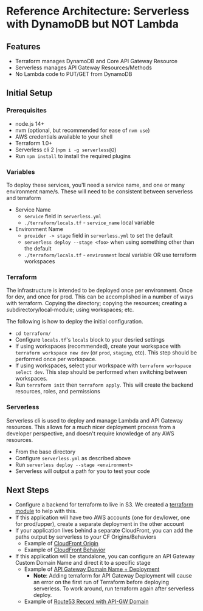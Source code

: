 # Reference Architecture: Serverless with DynamoDB but NOT Lambda

## Features

* Terraform manages DynamoDB and Core API Gateway Resource
* Serverless manages API Gateway Resources/Methods
* No Lambda code to PUT/GET from DynamoDB

## Initial Setup

### Prerequisites

* node.js 14+
* nvm (optional, but recommended for ease of `nvm use`)
* AWS credentials available to your shell
* Terraform 1.0+
* Serverless cli 2 (`npm i -g serverless@2`)
* Run `npm install` to install the required plugins

### Variables

To deploy these services, you'll need a service name, and one or many environment name/s.  These will need to be consistent between serverless and terraform

* Service Name
  * `service` field in `serverless.yml`
  * `./terraform/locals.tf` - `service_name` local variable
* Environment Name
  * `provider -> stage` field in `serverless.yml` to set the default
  * `serverless deploy --stage <foo>` when using something other than the default
  * `./terraform/locals.tf` - `environment` local variable OR use terraform workspaces

### Terraform

The infrastructure is intended to be deployed once per environment.  Once for dev, and once for prod.  This can
be accomplished in a number of ways with terraform.  Copying the directory; copying the resources;
creating a subdirectory/local-module; using workspaces; etc.

The following is how to deploy the initial configuration.

* `cd terraform/`
* Configure `locals.tf`'s `locals` block to your desried settings
* If using workspaces (recommended), create your workspace with `terraform workspace new dev` (or `prod`, `staging`, etc). This step should be performed once per workspace.
* If using workspaces, select your workspace with `terraform workspace select dev`.  This step should be performed when switching between workspaces.
* Run `terraform init` then `terraform apply`.  This will create the backend resources, roles, and permissions

### Serverless

Serverless cli is used to deploy and manage Lambda and API Gateway resources.  This allows for a much nicer
deployment process from a developer perspective, and doesn't require knowledge of any AWS resources.

* From the base directory
* Configure `serverless.yml` as described above
* Run `serverless deploy --stage <environment>`
* Serverless will output a path for you to test your code

## Next Steps

* Configure a backend for terraform to live in S3.  We created a [terraform module](https://github.com/USSBA/terraform-aws-bootstrapper/) to help with this.
* If this application will have two AWS accounts (one for dev/lower, one for prod/upper), create a separate deployment in the other account
* If your application lives behind a separate CloudFront, you can add the paths output by serverless to your CF Origins/Behaviors
  * Example of [CloudFront Origin](https://github.com/USSBA/sba-gov-infrastructure/blob/7118331/terraform/application/cloudfront.tf#L162-L173)
  * Example of [CloudFront Behavior](https://github.com/USSBA/sba-gov-infrastructure/blob/7118331/terraform/application/cloudfront.tf#L382-L399)
* If this application will be standalone, you can configure an API Gateway Custom Domain Name and direct it to a specific stage
  * Example of [API Gateway Domain Name + Deployment](https://github.com/USSBA/sba-gov-infrastructure/blob/7118331/terraform/application/katana-serverless.tf#L53-L62)
    * **Note**: Adding terraform for API Gateway Deployment will cause an error on the first run of Terraform before deploying serverless.  To work around, run terraform again after serverless deploy.
  * Example of [Route53 Record with API-GW Domain](https://github.com/USSBA/sba-gov-infrastructure/blob/7118331/terraform/application/dns.tf#L45-L55)
